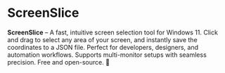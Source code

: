 # ScreenSlice
**ScreenSlice** – A fast, intuitive screen selection tool for Windows 11. Click and drag to select any area of your screen, and instantly save the coordinates to a JSON file. Perfect for developers, designers, and automation workflows. Supports multi-monitor setups with seamless precision. Free and open-source. 🚀
